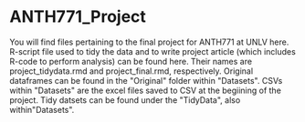 # ANTH771_Project
You will find files pertaining to the final project for ANTH771 at UNLV here.
R-script file used to tidy the data and to write project article (which includes R-code to perform analysis) can be found here. Their names are project_tidydata.rmd and project_final.rmd, respectively.
Original dataframes can be found in the "Original" folder within "Datasets". CSVs within "Datasets" are the excel files saved to CSV at the begiining of the project. Tidy datsets can be found under the "TidyData", also within"Datasets".
